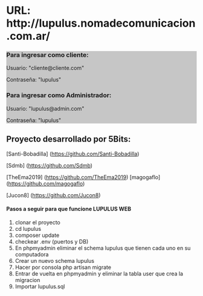
<h1> URL: http://lupulus.nomadecomunicacion.com.ar/ </h1>

<div style="background-color: rgba(0, 0, 0, 0.22);">
                    <h3> Para ingresar como cliente:</h3>
                    <p>Usuario: "cliente@cliente.com"</p>
                    <p>Contraseña: "lupulus"</p>
                    <h3> Para ingresar como Administrador:</h3>
                    <p>Usuario: "lupulus@admin.com"</p>
                    <p>Contraseña: "lupulus"</p>

</div>


## Proyecto desarrollado por 5Bits:

[Santi-Bobadilla]
(https://github.com/Santi-Bobadilla)

[Sdmb]
(https://github.com/Sdmb)

[TheEma2019]
(https://github.com/TheEma2019)
[magogaflo]
(https://github.com/magogaflo)

[Jucon8]
(https://github.com/Jucon8)


<h4>Pasos a seguir para que funcione LUPULUS WEB</h4>
<ol>
    <li> clonar el proyecto </li>
    <li> cd lupulus</li>
    <li> composer update</li>
    <li> checkear .env (puertos y DB)</li>
    <li> En phpmyadmin eliminar el schema lupulus que tienen cada uno en su computadora</li>
    <li> Crear un nuevo schema lupulus</li>
    <li> Hacer por consola php artisan migrate</li>
    <li> Entrar de vuelta en phpmyadmin y eliminar la tabla user que crea la migracion</li>
    <li> Importar lupulus.sql</li>
</ol>
